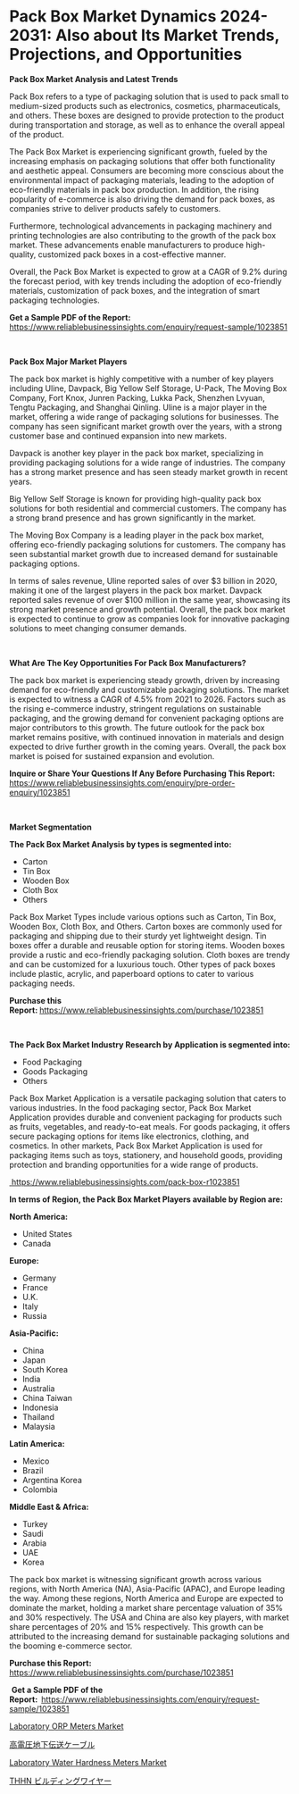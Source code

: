 <p><h1>Pack Box Market Dynamics 2024-2031: Also about Its Market Trends, Projections, and Opportunities</h1></p><p><strong>Pack Box Market Analysis and Latest Trends</strong></p>
<p><p>Pack Box refers to a type of packaging solution that is used to pack small to medium-sized products such as electronics, cosmetics, pharmaceuticals, and others. These boxes are designed to provide protection to the product during transportation and storage, as well as to enhance the overall appeal of the product.</p><p>The Pack Box Market is experiencing significant growth, fueled by the increasing emphasis on packaging solutions that offer both functionality and aesthetic appeal. Consumers are becoming more conscious about the environmental impact of packaging materials, leading to the adoption of eco-friendly materials in pack box production. In addition, the rising popularity of e-commerce is also driving the demand for pack boxes, as companies strive to deliver products safely to customers.</p><p>Furthermore, technological advancements in packaging machinery and printing technologies are also contributing to the growth of the pack box market. These advancements enable manufacturers to produce high-quality, customized pack boxes in a cost-effective manner.</p><p>Overall, the Pack Box Market is expected to grow at a CAGR of 9.2% during the forecast period, with key trends including the adoption of eco-friendly materials, customization of pack boxes, and the integration of smart packaging technologies.</p></p>
<p><strong>Get a Sample PDF of the Report:&nbsp;</strong> <a href="https://www.reliablebusinessinsights.com/enquiry/request-sample/1023851">https://www.reliablebusinessinsights.com/enquiry/request-sample/1023851</a></p>
<p>&nbsp;</p>
<p><strong>Pack Box Major Market Players</strong></p>
<p><p>The pack box market is highly competitive with a number of key players including Uline, Davpack, Big Yellow Self Storage, U-Pack, The Moving Box Company, Fort Knox, Junren Packing, Lukka Pack, Shenzhen Lvyuan, Tengtu Packaging, and Shanghai Qinling. Uline is a major player in the market, offering a wide range of packaging solutions for businesses. The company has seen significant market growth over the years, with a strong customer base and continued expansion into new markets.</p><p>Davpack is another key player in the pack box market, specializing in providing packaging solutions for a wide range of industries. The company has a strong market presence and has seen steady market growth in recent years.</p><p>Big Yellow Self Storage is known for providing high-quality pack box solutions for both residential and commercial customers. The company has a strong brand presence and has grown significantly in the market.</p><p>The Moving Box Company is a leading player in the pack box market, offering eco-friendly packaging solutions for customers. The company has seen substantial market growth due to increased demand for sustainable packaging options.</p><p>In terms of sales revenue, Uline reported sales of over $3 billion in 2020, making it one of the largest players in the pack box market. Davpack reported sales revenue of over $100 million in the same year, showcasing its strong market presence and growth potential. Overall, the pack box market is expected to continue to grow as companies look for innovative packaging solutions to meet changing consumer demands.</p></p>
<p>&nbsp;</p>
<p><strong>What Are The Key Opportunities For Pack Box Manufacturers?</strong></p>
<p><p>The pack box market is experiencing steady growth, driven by increasing demand for eco-friendly and customizable packaging solutions. The market is expected to witness a CAGR of 4.5% from 2021 to 2026. Factors such as the rising e-commerce industry, stringent regulations on sustainable packaging, and the growing demand for convenient packaging options are major contributors to this growth. The future outlook for the pack box market remains positive, with continued innovation in materials and design expected to drive further growth in the coming years. Overall, the pack box market is poised for sustained expansion and evolution.</p></p>
<p><strong>Inquire or Share Your Questions If Any Before Purchasing This Report:</strong> <a href="https://www.reliablebusinessinsights.com/enquiry/pre-order-enquiry/1023851">https://www.reliablebusinessinsights.com/enquiry/pre-order-enquiry/1023851</a></p>
<p>&nbsp;</p>
<p><strong>Market Segmentation</strong></p>
<p><strong>The Pack Box Market Analysis by types is segmented into:</strong></p>
<p><ul><li>Carton</li><li>Tin Box</li><li>Wooden Box</li><li>Cloth Box</li><li>Others</li></ul></p>
<p><p>Pack Box Market Types include various options such as Carton, Tin Box, Wooden Box, Cloth Box, and Others. Carton boxes are commonly used for packaging and shipping due to their sturdy yet lightweight design. Tin boxes offer a durable and reusable option for storing items. Wooden boxes provide a rustic and eco-friendly packaging solution. Cloth boxes are trendy and can be customized for a luxurious touch. Other types of pack boxes include plastic, acrylic, and paperboard options to cater to various packaging needs.</p></p>
<p><strong>Purchase this Report:&nbsp;</strong><a href="https://www.reliablebusinessinsights.com/purchase/1023851">https://www.reliablebusinessinsights.com/purchase/1023851</a></p>
<p>&nbsp;</p>
<p><strong>The Pack Box Market Industry Research by Application is segmented into:</strong></p>
<p><ul><li>Food Packaging</li><li>Goods Packaging</li><li>Others</li></ul></p>
<p><p>Pack Box Market Application is a versatile packaging solution that caters to various industries. In the food packaging sector, Pack Box Market Application provides durable and convenient packaging for products such as fruits, vegetables, and ready-to-eat meals. For goods packaging, it offers secure packaging options for items like electronics, clothing, and cosmetics. In other markets, Pack Box Market Application is used for packaging items such as toys, stationery, and household goods, providing protection and branding opportunities for a wide range of products.</p></p>
<p><a href="https://www.reliablebusinessinsights.com/pack-box-r1023851">&nbsp;https://www.reliablebusinessinsights.com/pack-box-r1023851</a></p>
<p><strong>In terms of Region, the Pack Box Market Players available by Region are:</strong></p>
<p>
    <p> <strong> North America: </strong>
        <ul>
            <li>United States</li>
            <li>Canada</li>
        </ul>
        </p> 
    <p> <strong> Europe: </strong>
        <ul>
            <li>Germany</li>
            <li>France</li>
            <li>U.K.</li>
            <li>Italy</li>
            <li>Russia</li>
        </ul>
        </p> 
    <p> <strong> Asia-Pacific: </strong>
        <ul>
            <li>China</li>
            <li>Japan</li>
            <li>South Korea</li>
            <li>India</li>
            <li>Australia</li>
            <li>China Taiwan</li>
            <li>Indonesia</li>
            <li>Thailand</li>
            <li>Malaysia</li>
        </ul>
        </p> 
    <p> <strong> Latin America: </strong>
        <ul>
            <li>Mexico</li>
            <li>Brazil</li>
            <li>Argentina Korea</li>
            <li>Colombia</li>
        </ul>
        </p> 
    <p> <strong> Middle East & Africa: </strong>
        <ul>
            <li>Turkey</li>
            <li>Saudi</li>
            <li>Arabia</li>
            <li>UAE</li>
            <li>Korea</li>
        </ul>
    </p>
    </p>
<p><p>The pack box market is witnessing significant growth across various regions, with North America (NA), Asia-Pacific (APAC), and Europe leading the way. Among these regions, North America and Europe are expected to dominate the market, holding a market share percentage valuation of 35% and 30% respectively. The USA and China are also key players, with market share percentages of 20% and 15% respectively. This growth can be attributed to the increasing demand for sustainable packaging solutions and the booming e-commerce sector.</p></p>
<p><strong>Purchase this Report: </strong><a href="https://www.reliablebusinessinsights.com/purchase/1023851">https://www.reliablebusinessinsights.com/purchase/1023851</a></p>
<p>&nbsp;<strong>Get a Sample PDF of the Report:&nbsp;&nbsp;</strong><a href="https://www.reliablebusinessinsights.com/enquiry/request-sample/1023851">https://www.reliablebusinessinsights.com/enquiry/request-sample/1023851</a></p>
<p><strong></strong></p>
<p><p><a href="https://github.com/sonuprakash1/Market-Research-Report-List-3/blob/main/laboratory-orp-meters-market.md">Laboratory ORP Meters Market</a></p><p><a href="https://github.com/deonnorth8/Market-Research-Report-List-2/blob/main/5953656171018.md">高電圧地下伝送ケーブル</a></p><p><a href="https://github.com/Whitneyboyettebo9kiw7yr13/Market-Research-Report-List-3/blob/main/laboratory-water-hardness-meters-market.md">Laboratory Water Hardness Meters Market</a></p><p><a href="https://github.com/LizaHeller2023/Market-Research-Report-List-1/blob/main/8045756171019.md">THHN ビルディングワイヤー</a></p></p>